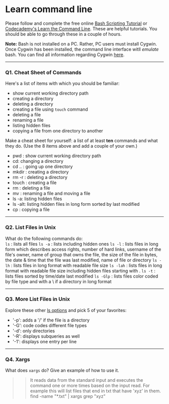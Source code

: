 # Learn command line

Please follow and complete the free online [Bash Scripting Tutorial](https://ryanstutorials.net/bash-scripting-tutorial/) or [Codecademy's Learn the Command Line](https://www.codecademy.com/learn/learn-the-command-line). These are helpful tutorials. You should be able to go through these in a couple of hours.

**Note:** Bash is not installed on a PC. Rather, PC users must install Cygwin. Once Cygwin has been installed, the command line interface witll _emulate_ bash. You can find all information regarding Cygwin [here](https://www.cygwin.com/).

---

### Q1.  Cheat Sheet of Commands  

Here's a list of items with which you should be familiar:  
* show current working directory path
* creating a directory
* deleting a directory
* creating a file using `touch` command
* deleting a file
* renaming a file
* listing hidden files
* copying a file from one directory to another

Make a cheat sheet for yourself: a list of at least **ten** commands and what they do.  (Use the 8 items above and add a couple of your own.)  

> > 
- pwd : show current working directory path
- cd: changing a directory
- cd .. : going up one directory
- mkdir : creating a directory
- rm -r : deleting a directory
- touch : creating a file
- rm : deleting a file
- mv : renaming a file and moving a file
- ls -a: listing hidden files
- ls -alt: listing hidden files in long form sorted by last modified
- cp : copying a file

---

### Q2.  List Files in Unix   

What do the following commands do:  
`ls`  : lists all files
`ls -a`  : lists including hidden ones
`ls -l`  : lists files in long form which describes access rights, number of hard links, username of the file's owner, name of group that owns the file, the size of the file in bytes, the date & time that the file was last modified, name of file or directory
`ls -lh` : lists files in long format with readable file size 
`ls -lah`  : lists files in long format with readable file size including hidden files starting with .
`ls -t`  : lists files sorted by time/date last modified
`ls -Glp`  : lists files color coded by file type and with a \ if a directory in long format



---

### Q3.  More List Files in Unix  

Explore these other [ls options](http://www.techonthenet.com/unix/basic/ls.php) and pick 5 of your favorites:

- '-p': adds a '/' if the file is a directory
- '-G': code codes different file types
- '-d': only directories
- '-R': displays subqueries as well
- '-1': displays one entry per line

---

### Q4.  Xargs   

What does `xargs` do? Give an example of how to use it.

> > It reads data from the standard input and executes the command one or more times based on the input read. For example this will list files that end in txt that have 'xyz' in them.
find -name "*.txt" | xargs grep "xyz"

 

